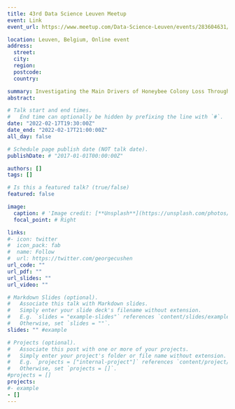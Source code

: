 ```yaml
---
title: 43rd Data Science Leuven Meetup
event: Link
event_url: https://www.meetup.com/Data-Science-Leuven/events/283604631/

location: Leuven, Belgium, Online event
address:
  street: 
  city:
  region: 
  postcode:
  country:

summary: Investigating the Main Drivers of Honeybee Colony Loss Through Discrete Optimization
abstract: 

# Talk start and end times.
#   End time can optionally be hidden by prefixing the line with `#`.
date: "2022-02-17T19:30:00Z" 
date_end: "2022-02-17T21:00:00Z" 
all_day: false

# Schedule page publish date (NOT talk date).
publishDate: # "2017-01-01T00:00:00Z"

authors: []
tags: []

# Is this a featured talk? (true/false)
featured: false

image:
  caption: # 'Image credit: [**Unsplash**](https://unsplash.com/photos/bzdhc5b3Bxs)'
  focal_point: # Right

links:
#- icon: twitter
#  icon_pack: fab
#  name: Follow
#  url: https://twitter.com/georgecushen
url_code: ""
url_pdf: ""
url_slides: ""
url_video: ""

# Markdown Slides (optional).
#   Associate this talk with Markdown slides.
#   Simply enter your slide deck's filename without extension.
#   E.g. `slides = "example-slides"` references `content/slides/example-slides.md`.
#   Otherwise, set `slides = ""`.
slides: "" #example

# Projects (optional).
#   Associate this post with one or more of your projects.
#   Simply enter your project's folder or file name without extension.
#   E.g. `projects = ["internal-project"]` references `content/project/deep-learning/index.md`.
#   Otherwise, set `projects = []`.
#projects = []
projects:
#- example
- []
---
```


<!-- {{% callout note %}}
Click on the **Slides** button above to view the built-in slides feature.
{{% /callout %}}

{{% callout note %}}
Slides can be added in a few ways:

- **Create** slides using Wowchemy's [*Slides*](https://wowchemy.com/docs/managing-content/#create-slides) feature and link using `slides` parameter in the front matter of the talk file
- **Upload** an existing slide deck to `static/` and link using `url_slides` parameter in the front matter of the talk file
- **Embed** your slides (e.g. Google Slides) or presentation video on this page using [shortcodes](https://wowchemy.com/docs/writing-markdown-latex/).

Further event details, including [page elements](https://wowchemy.com/docs/writing-markdown-latex/) such as image galleries, can be added to the body of this page.
{{% callout note %}} -->